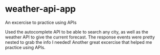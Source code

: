 # weather-api-app
An excercise to practice using APIs

Used the autocomplete API to be able to search any city, as well as the weather API to give the current forecast.
The response events were pretty nested to grab the info I needed! Another great excercise that helped me practice using APIs.
